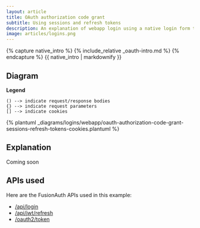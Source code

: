 ```yaml
---
layout: article
title: OAuth authorization code grant 
subtitle: Using sessions and refresh tokens 
description: An explanation of webapp login using a native login form that submits to the application backend and uses server-side sessions plus refresh tokens in cookies
image: articles/logins.png
---
```


{% capture native_intro %}
{% include_relative _oauth-intro.md %}
{% endcapture %}
{{ native_intro | markdownify }}

## Diagram

**Legend**

```text
() --> indicate request/response bodies
{} --> indicate request parameters
[] --> indicate cookies
```

{% plantuml _diagrams/logins/webapp/oauth-authorization-code-grant-sessions-refresh-tokens-cookies.plantuml %}

## Explanation

Coming soon

## APIs used

Here are the FusionAuth APIs used in this example:

* [/api/login](/docs/v1/tech/apis/login#authenticate-a-user)
* [/api/jwt/refresh](/docs/v1/tech/apis/jwt#refresh-a-jwt)
* [/oauth2/token](/docs/v1/tech/oauth/endpoints#refresh-token-grant-request)